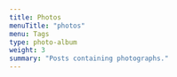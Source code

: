 ```yaml
---
title: Photos
menuTitle: "photos"
menu: Tags
type: photo-album
weight: 3
summary: "Posts containing photographs."
---
```

